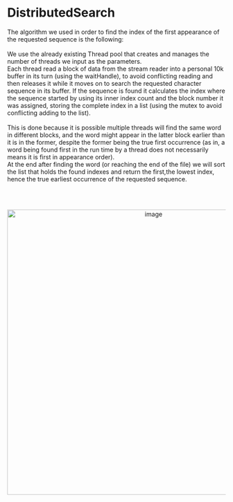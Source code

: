 # DistributedSearch

The algorithm we used in order to find the index of the first appearance of the requested sequence is the following:</br></br>
We use the already existing Thread pool that creates and manages the number of threads we input as the parameters.</br>
Each thread read a block of data from the stream reader into a personal 10k buffer in its turn (using the waitHandle), to avoid conflicting reading and then releases it while it moves on to search the requested character sequence in its buffer.
If the sequence is found it calculates the index where the sequence started by using its inner index count and the block number it was assigned, storing the complete index in a list (using the mutex to avoid conflicting adding to the list).</br></br>
This is done because it is possible multiple threads will find the same word in different blocks, and the word might appear in the latter block earlier than it is in the former, despite the former being the true first occurrence (as in, a word being found first in the run time by a thread does not necessarily means it is first in appearance order).</br>
At the end after finding the word (or reaching the end of the file) we will sort the list that holds the found indexes and return the first,the lowest index, hence the true earliest occurrence of the requested sequence.

</br></br>


<p align="center">
<img width="659" alt="image" src="https://user-images.githubusercontent.com/81624047/196717609-d3ad3c5a-7ab5-4703-b719-ca4b608ab5c3.png">
</p>
